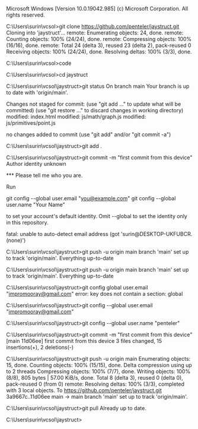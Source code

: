 Microsoft Windows [Version 10.0.19042.985]
(c) Microsoft Corporation. All rights reserved.

C:\Users\surin\vcsol>git clone https://github.com/penteler/jaystruct.git
Cloning into 'jaystruct'...
remote: Enumerating objects: 24, done.
remote: Counting objects: 100% (24/24), done.
remote: Compressing objects: 100% (16/16), done.
remote: Total 24 (delta 3), reused 23 (delta 2), pack-reused 0
Receiving objects: 100% (24/24), done.
Resolving deltas: 100% (3/3), done.

C:\Users\surin\vcsol>code

C:\Users\surin\vcsol>cd jaystruct

C:\Users\surin\vcsol\jaystruct>git status
On branch main
Your branch is up to date with 'origin/main'.

Changes not staged for commit:
  (use "git add <file>..." to update what will be committed)
  (use "git restore <file>..." to discard changes in working directory)
        modified:   index.html
        modified:   js/math/graph.js
        modified:   js/primitives/point.js

no changes added to commit (use "git add" and/or "git commit -a")

C:\Users\surin\vcsol\jaystruct>git add .

C:\Users\surin\vcsol\jaystruct>git commit -m "first commit from this device"
Author identity unknown

*** Please tell me who you are.

Run

  git config --global user.email "you@example.com"
  git config --global user.name "Your Name"

to set your account's default identity.
Omit --global to set the identity only in this repository.

fatal: unable to auto-detect email address (got 'surin@DESKTOP-UKFUBCR.(none)')

C:\Users\surin\vcsol\jaystruct>git push -u origin main
branch 'main' set up to track 'origin/main'.
Everything up-to-date

C:\Users\surin\vcsol\jaystruct>git push -u origin main
branch 'main' set up to track 'origin/main'.
Everything up-to-date

C:\Users\surin\vcsol\jaystruct>git config global user.email "impromooray@gmail.com"
error: key does not contain a section: global

C:\Users\surin\vcsol\jaystruct>git config --global user.email "impromooray@gmail.com"

C:\Users\surin\vcsol\jaystruct>git config --global user.name "penteler"

C:\Users\surin\vcsol\jaystruct>git commit -m "first commit from this device"
[main 11d06ee] first commit from this device
 3 files changed, 15 insertions(+), 2 deletions(-)

C:\Users\surin\vcsol\jaystruct>git push -u origin main
Enumerating objects: 15, done.
Counting objects: 100% (15/15), done.
Delta compression using up to 2 threads
Compressing objects: 100% (7/7), done.
Writing objects: 100% (8/8), 805 bytes | 57.00 KiB/s, done.
Total 8 (delta 3), reused 0 (delta 0), pack-reused 0 (from 0)
remote: Resolving deltas: 100% (3/3), completed with 3 local objects.
To https://github.com/penteler/jaystruct.git
   3a9667c..11d06ee  main -> main
branch 'main' set up to track 'origin/main'.

C:\Users\surin\vcsol\jaystruct>git pull
Already up to date.

C:\Users\surin\vcsol\jaystruct>
